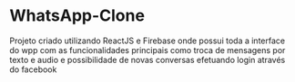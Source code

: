 # WhatsApp-Clone
Projeto criado utilizando ReactJS e Firebase onde possui toda a interface do wpp com as funcionalidades principais como troca de mensagens por texto e audio e possibilidade de novas conversas efetuando login através do facebook
